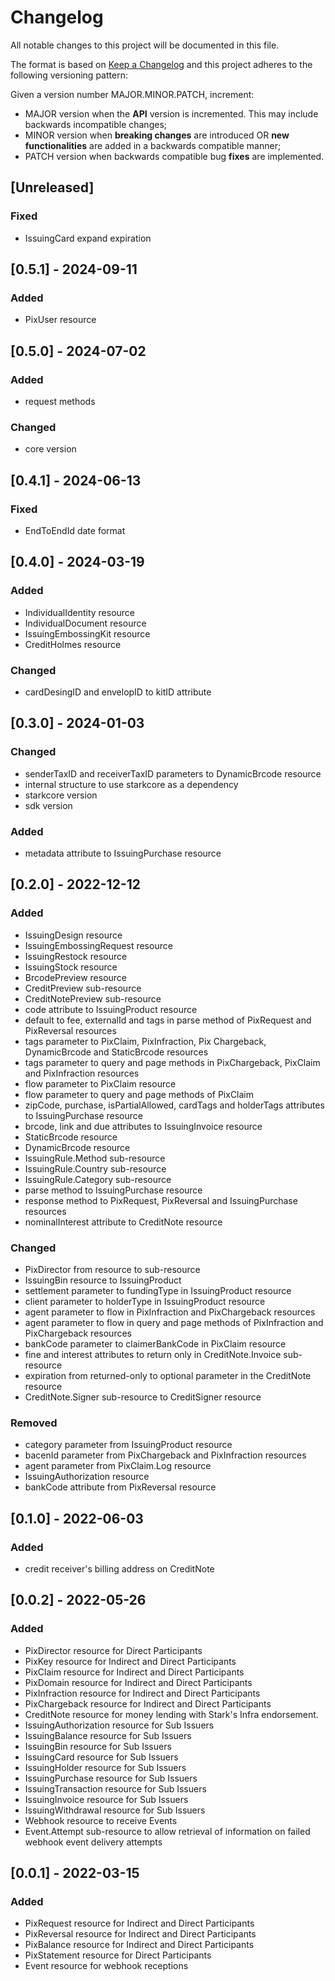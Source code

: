 # Changelog

All notable changes to this project will be documented in this file.

The format is based on [Keep a Changelog](https://keepachangelog.com/en/1.0.0/)
and this project adheres to the following versioning pattern:

Given a version number MAJOR.MINOR.PATCH, increment:

- MAJOR version when the **API** version is incremented. This may include backwards incompatible changes;
- MINOR version when **breaking changes** are introduced OR **new functionalities** are added in a backwards compatible manner;
- PATCH version when backwards compatible bug **fixes** are implemented.


## [Unreleased]
### Fixed
- IssuingCard expand expiration

## [0.5.1] - 2024-09-11
### Added
- PixUser resource 

## [0.5.0] - 2024-07-02
### Added
- request methods
### Changed
- core version

## [0.4.1] - 2024-06-13
### Fixed
- EndToEndId date format

## [0.4.0] - 2024-03-19
### Added
- IndividualIdentity resource
- IndividualDocument resource
- IssuingEmbossingKit resource
- CreditHolmes resource
### Changed
- cardDesingID and envelopID to kitID attribute

## [0.3.0] - 2024-01-03
### Changed
- senderTaxID and receiverTaxID parameters to DynamicBrcode resource
- internal structure to use starkcore as a dependency
- starkcore version
- sdk version
### Added
- metadata attribute to IssuingPurchase resource

## [0.2.0] - 2022-12-12
### Added
- IssuingDesign resource
- IssuingEmbossingRequest resource
- IssuingRestock resource 
- IssuingStock resource
- BrcodePreview resource
- CreditPreview sub-resource
- CreditNotePreview sub-resource
- code attribute to IssuingProduct resource
- default to fee, externalId and tags in parse method of PixRequest and PixReversal resources
- tags parameter to PixClaim, PixInfraction, Pix Chargeback, DynamicBrcode and StaticBrcode resources
- tags parameter to query and page methods in PixChargeback, PixClaim and PixInfraction resources
- flow parameter to PixClaim resource
- flow parameter to query and page methods of PixClaim
- zipCode, purchase, isPartialAllowed, cardTags and holderTags attributes to IssuingPurchase resource
- brcode, link and due attributes to IssuingInvoice resource
- StaticBrcode resource
- DynamicBrcode resource
- IssuingRule.Method sub-resource
- IssuingRule.Country sub-resource
- IssuingRule.Category sub-resource
- parse method to IssuingPurchase resource
- response method to PixRequest, PixReversal and IssuingPurchase resources
- nominalInterest attribute to CreditNote resource
### Changed
- PixDirector from resource to sub-resource
- IssuingBin resource to IssuingProduct
- settlement parameter to fundingType in IssuingProduct resource
- client parameter to holderType in IssuingProduct resource
- agent parameter to flow in PixInfraction and PixChargeback resources
- agent parameter to flow in query and page methods of PixInfraction and PixChargeback resources
- bankCode parameter to claimerBankCode in PixClaim resource
- fine and interest attributes to return only in CreditNote.Invoice sub-resource
- expiration from returned-only to optional parameter in the CreditNote resource 
- CreditNote.Signer sub-resource to CreditSigner resource
### Removed
- category parameter from IssuingProduct resource
- bacenId parameter from PixChargeback and PixInfraction resources
- agent parameter from PixClaim.Log resource
- IssuingAuthorization resource
- bankCode attribute from PixReversal resource


## [0.1.0] - 2022-06-03
### Added
- credit receiver's billing address on CreditNote

## [0.0.2] - 2022-05-26
### Added
- PixDirector resource for Direct Participants
- PixKey resource for Indirect and Direct Participants
- PixClaim resource for Indirect and Direct Participants
- PixDomain resource for Indirect and Direct Participants
- PixInfraction resource for Indirect and Direct Participants
- PixChargeback resource for Indirect and Direct Participants
- CreditNote resource for money lending with Stark's Infra endorsement.
- IssuingAuthorization resource for Sub Issuers
- IssuingBalance resource for Sub Issuers
- IssuingBin resource for Sub Issuers
- IssuingCard resource for Sub Issuers
- IssuingHolder resource for Sub Issuers
- IssuingPurchase resource for Sub Issuers
- IssuingTransaction resource for Sub Issuers
- IssuingInvoice resource for Sub Issuers
- IssuingWithdrawal resource for Sub Issuers
- Webhook resource to receive Events
- Event.Attempt sub-resource to allow retrieval of information on failed webhook event delivery attempts


## [0.0.1] - 2022-03-15
### Added
- PixRequest resource for Indirect and Direct Participants
- PixReversal resource for Indirect and Direct Participants
- PixBalance resource for Indirect and Direct Participants
- PixStatement resource for Direct Participants
- Event resource for webhook receptions
